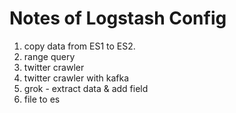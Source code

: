 
Notes of Logstash Config
========================

1. copy data from ES1 to ES2.
2. range query
3. twitter crawler
4. twitter crawler with kafka
5. grok - extract data & add field
6. file to es






